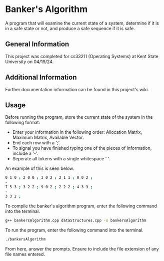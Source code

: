 # Banker's Algorithm
A program that will examine the current state of a system, determine if it is in a safe state or not, and produce a safe sequence if it is safe. 

## General Information

This project was completed for cs33211 (Operating Systems) at Kent State University on 04/19/24.

## Additional Information

Further documentation information can be found in this project's wiki.

## Usage

Before running the program, store the current state of the system in the following format:

- Enter your information in the following order: Allocation Matrix, Maximum Matrix, Available Vector.
- End each row with a ';'.
- To signal you have finished typing one of the pieces of information, include a '-'.
- Seperate all tokens with a single whitespace ' '. 

An example of this is seen below.
```bash
0 1 0 ; 2 0 0 ; 3 0 2 ; 2 1 1 ; 0 0 2 ;
-
7 5 3 ; 3 2 2 ; 9 0 2 ; 2 2 2 ; 4 3 3 ;
-
3 3 2 ;
```

To compile the banker's algorithm program, enter the following command into the terminal.
```bash
g++ bankersAlgorithm.cpp dataStructures.cpp -o bankersAlgorithm
```

To run the program, enter the following command into the terminal.
```bash
./bankersAlgorithm
```

From here, answer the prompts. Ensure to include the file extension of any file names entered. 
